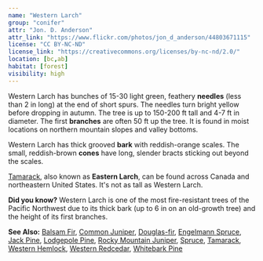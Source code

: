 ```yaml
---
name: "Western Larch"
group: "conifer"
attr: "Jon. D. Anderson"
attr_link: "https://www.flickr.com/photos/jon_d_anderson/44803671115"
license: "CC BY-NC-ND"
license_link: "https://creativecommons.org/licenses/by-nc-nd/2.0/"
location: [bc,ab]
habitat: [forest]
visibility: high
---
```

Western Larch has bunches of 15-30 light green, feathery **needles** (less than 2 in long) at the end of short spurs. The needles turn bright yellow before dropping in autumn. The tree is up to 150-200 ft tall and 4-7 ft in diameter. The first **branches** are often 50 ft up the tree. It is found in moist locations on northern mountain slopes and valley bottoms.

Western Larch has thick grooved **bark** with reddish-orange scales. The small, reddish-brown **cones** have long, slender bracts sticking out beyond the scales.

[Tamarack](/trees/tam/), also known as **Eastern Larch**, can be found across Canada and northeastern United States. It's not as tall as Western Larch.

**Did you know?** Western Larch is one of the most fire-resistant trees of the Pacific Northwest due to its thick bark (up to 6 in on an old-growth tree) and the height of its first branches.

<!-- generated, do not edit -->
**See Also:**
[Balsam Fir](/trees/balfir/),
[Common Juniper](/trees/comjun/),
[Douglas-fir](/trees/dougfir/),
[Engelmann Spruce](/trees/engel/),
[Jack Pine](/trees/jack/),
[Lodgepole Pine](/trees/lodge/),
[Rocky Mountain Juniper](/trees/rockyjun/),
[Spruce](/trees/spruce/),
[Tamarack](/trees/tam/),
[Western Hemlock](/trees/westhem/),
[Western Redcedar](/trees/westred/),
[Whitebark Pine](/trees/whbark/)
